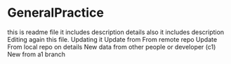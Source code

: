 # GeneralPractice
this is readme file
it includes description details also
it includes description
Editing again this file. Updating it
Update from From remote repo
Update From local repo on details
New data from other people or developer (c1)
New from a1 branch
